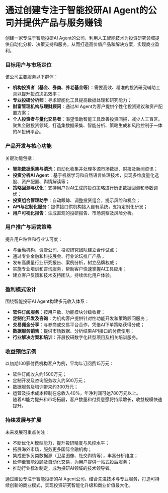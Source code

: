 # 通过创建专注于智能投研AI Agent的公司并提供产品与服务赚钱

创建一家专注于智能投研AI Agent的公司，利用人工智能技术为投资研究领域提供自动化分析、决策支持和服务，从而打造高价值产品和解决方案，实现商业盈利。

### 目标用户与市场定位  
该公司主要服务以下群体：  
* **机构投资者（基金、券商、养老基金等）**：需要高效、精准的投资研究辅助工具以提升投资决策效率；  
* **专业投研分析师**：寻求智能化工具提高数据处理和研究能力；  
* **财富管理机构与理财顾问**：通过AI Agent为客户提供个性化投资建议和资产配置方案；  
* **个人投资者与量化交易者**：渴望借助智能工具改善投资回报，减少人工盲区。  
聚焦金融投资领域，打造集数据采集、智能分析、策略生成和风险控制于一体的AI投研平台。

### 产品开发与核心功能  
关键功能包括：  
* **智能数据采集与清洗**：自动化收集并处理多源市场数据、财报及新闻资讯；  
* **投资分析AI Agent**：基于机器学习和自然语言处理技术，实现多维度量化选股、资产配置、舆情解读等；  
* **策略回测与优化**：支持用户对AI生成的投资策略进行历史数据回测和参数调优；  
* **投资组合管理助手**：自动跟踪、调整投资组合，提示风险和机会；  
* **API与定制化服务**：提供接口供机构接入自有系统，支持定制化研发；  
* **用户可视化报告**：生成直观的投研报告、市场洞察及风险分析。

### 用户推广与运营策略  
提升用户粘性和行业认可度：  
* 与金融机构、资管公司、投资研究团队建立合作试点；  
* 通过专业金融和科技展会、行业论坛推广产品；  
* 发布高质量行业研究报告、案例分析，树立品牌权威；  
* 实施专业培训和咨询服务，帮助客户快速掌握AI工具应用；  
* 建立客户反馈和技术支持团队，持续优化用户体验。

### 盈利模式设计  
围绕智能投研AI Agent构建多元收入体系：  
* **软件订阅服务**：按用户数、功能模块分级收费；  
* **定制化开发及咨询**：为机构客户提供针对性功能开发和策略顾问服务；  
* **交易佣金分享**：与券商或交易平台合作，凭借AI下单策略获得分成；  
* **数据服务销售**：提供市场数据、分析结果API接口的付费使用；  
* **行业解决方案和培训**：开展投研数字化转型项目及相关培训服务。

### 收益预估示例  
以初期100家付费机构客户为例，平均年订阅费15万元：  
* 软件订阅收入约1500万元；  
* 定制开发及咨询服务收入约500万元；  
* 数据服务及培训带来约300万元；  
* 运营及技术成本控制在总收入40%，年净利润可达780万元以上。  
随着AI能力提升和市场拓展，客户数量和付费意愿将持续增长，收益规模快速提升。

### 持续发展与扩展  
未来发展可重点关注：  
* 不断优化AI模型能力，提升投研精度与风控水平；  
* 拓展海外市场，服务更多国际金融机构；  
* 集成更多另类数据源（卫星图像、社交舆情等），丰富分析维度；  
* 延伸至智能投顾及自动化交易，为用户提供一站式投后服务；  
* 推动行业标准制定，成为投研AI领域的技术领导者。  

通过建设专注于智能投研的AI Agent公司，结合先进技术与专业服务，打造可持续创新的商业模式，实现投资研究智能化升级和商业价值最大化。